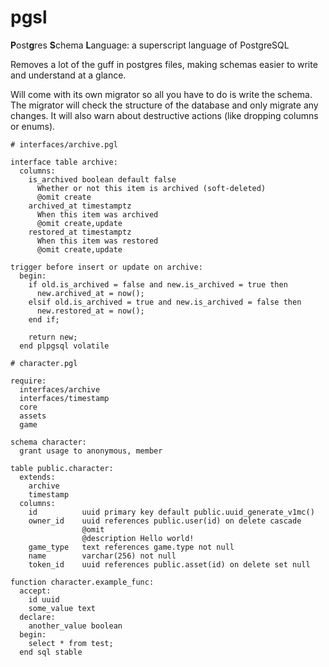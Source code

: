 # pgsl
**P**ost**g**res **S**chema **L**anguage: a superscript language of PostgreSQL

Removes a lot of the guff in postgres files, making schemas easier to write and 
understand at a glance.

Will come with its own migrator so all you have to do is write the schema. The 
migrator will check the structure of the database and only migrate any changes.
It will also warn about destructive actions (like dropping columns or enums).

```text
# interfaces/archive.pgl

interface table archive:
  columns:
    is_archived boolean default false
      Whether or not this item is archived (soft-deleted)
      @omit create
    archived_at timestamptz
      When this item was archived
      @omit create,update
    restored_at timestamptz
      When this item was restored
      @omit create,update

trigger before insert or update on archive:
  begin:
    if old.is_archived = false and new.is_archived = true then
      new.archived_at = now();
    elsif old.is_archived = true and new.is_archived = false then
      new.restored_at = now();
    end if;

    return new;
  end plpgsql volatile

# character.pgl

require:
  interfaces/archive
  interfaces/timestamp
  core
  assets
  game

schema character:
  grant usage to anonymous, member

table public.character:
  extends:
    archive
    timestamp
  columns:
    id          uuid primary key default public.uuid_generate_v1mc()
    owner_id    uuid references public.user(id) on delete cascade
                @omit
                @description Hello world!
    game_type   text references game.type not null
    name        varchar(256) not null
    token_id    uuid references public.asset(id) on delete set null

function character.example_func:
  accept:
    id uuid
    some_value text
  declare:
    another_value boolean
  begin:
    select * from test;
  end sql stable
```
